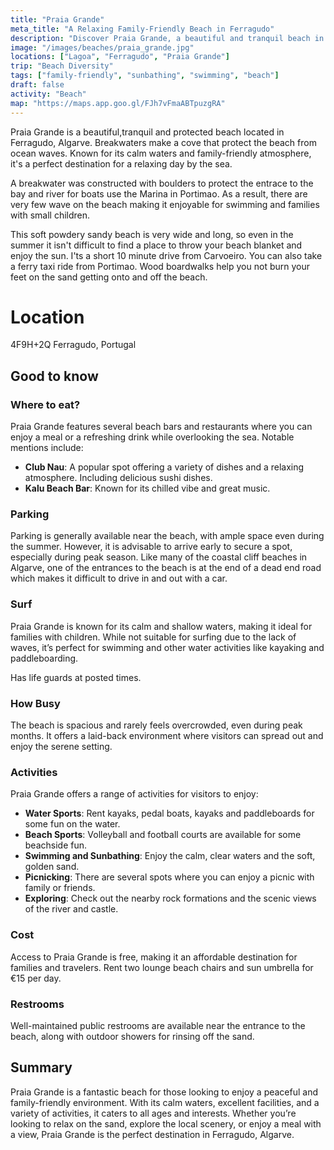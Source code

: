 ```yaml
---
title: "Praia Grande"
meta_title: "A Relaxing Family-Friendly Beach in Ferragudo"
description: "Discover Praia Grande, a beautiful and tranquil beach in Ferragudo, Algarve, perfect for families and relaxation."ate: 2024-04-09T05:00:00Z
image: "/images/beaches/praia_grande.jpg"
locations: ["Lagoa", "Ferragudo", "Praia Grande"]
trip: "Beach Diversity"
tags: ["family-friendly", "sunbathing", "swimming", "beach"]
draft: false
activity: "Beach"
map: "https://maps.app.goo.gl/FJh7vFmaABTpuzgRA"
---
```


Praia Grande is a beautiful,tranquil and protected beach located in Ferragudo, Algarve.  Breakwaters make a cove that protect the beach from ocean waves.  Known for its calm waters and family-friendly atmosphere, it's a perfect destination for a relaxing day by the sea.  

A breakwater was constructed with boulders to protect the entrace to the bay and river for boats use the Marina in Portimao.  As a result, there are very few wave on the beach making it enjoyable for swimming and families with small children. 

This soft powdery sandy beach is very wide and long, so even in the summer it isn't difficult to find a place to throw your beach blanket and enjoy the sun.  I'ts a short 10 minute drive from Carvoeiro.  You can also take a ferry taxi ride from Portimao.   Wood boardwalks help you not burn your feet on the sand getting onto and off the beach.


# Location

4F9H+2Q Ferragudo, Portugal 

## Good to know

### Where to eat?

Praia Grande features several beach bars and restaurants where you can enjoy a meal or a refreshing drink while overlooking the sea. Notable mentions include:
- **Club Nau**: A popular spot offering a variety of dishes and a relaxing atmosphere. Including delicious sushi dishes.
- **Kalu Beach Bar**: Known for its chilled vibe and great music.

### Parking

Parking is generally available near the beach, with ample space even during the summer. However, it is advisable to arrive early to secure a spot, especially during peak season.  Like many of the coastal cliff beaches in Algarve, one of the entrances to the beach is at the end of a dead end road which makes it difficult to drive in and out with a car.

### Surf

Praia Grande is known for its calm and shallow waters, making it ideal for families with children. While not suitable for surfing due to the lack of waves, it’s perfect for swimming and other water activities like kayaking and paddleboarding.

Has life guards at posted times.

### How Busy

The beach is spacious and rarely feels overcrowded, even during peak months. It offers a laid-back environment where visitors can spread out and enjoy the serene setting.

### Activities

Praia Grande offers a range of activities for visitors to enjoy:
- **Water Sports**: Rent kayaks, pedal boats, kayaks and paddleboards for some fun on the water.
- **Beach Sports**: Volleyball and football courts are available for some beachside fun.
- **Swimming and Sunbathing**: Enjoy the calm, clear waters and the soft, golden sand.
- **Picnicking**: There are several spots where you can enjoy a picnic with family or friends.
- **Exploring**: Check out the nearby rock formations and the scenic views of the river and castle.

### Cost

Access to Praia Grande is free, making it an affordable destination for families and travelers.
Rent two lounge beach chairs and sun umbrella for €15 per day.

### Restrooms

Well-maintained public restrooms are available near the entrance to the beach, along with outdoor showers for rinsing off the sand.

## Summary

Praia Grande is a fantastic beach for those looking to enjoy a peaceful and family-friendly environment. With its calm waters, excellent facilities, and a variety of activities, it caters to all ages and interests. Whether you’re looking to relax on the sand, explore the local scenery, or enjoy a meal with a view, Praia Grande is the perfect destination in Ferragudo, Algarve.